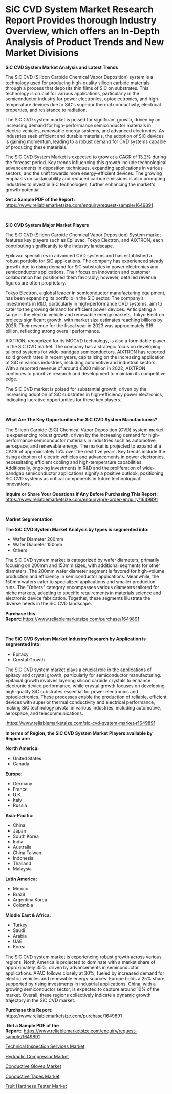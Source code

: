<p><h1>SiC CVD System Market Research Report Provides thorough Industry Overview, which offers an In-Depth Analysis of Product Trends and New Market Divisions</h1></p><p><strong>SiC CVD System Market Analysis and Latest Trends</strong></p>
<p><p>The SiC CVD (Silicon Carbide Chemical Vapor Deposition) system is a technology used for producing high-quality silicon carbide materials through a process that deposits thin films of SiC on substrates. This technology is crucial for various applications, particularly in the semiconductor industry for power electronics, optoelectronics, and high-temperature devices due to SiC's superior thermal conductivity, electrical properties, and resistance to radiation.</p><p>The SiC CVD system market is poised for significant growth, driven by an increasing demand for high-performance semiconductor materials in electric vehicles, renewable energy systems, and advanced electronics. As industries seek efficient and durable materials, the adoption of SiC devices is gaining momentum, leading to a robust demand for CVD systems capable of producing these materials.</p><p>The SiC CVD System Market is expected to grow at a CAGR of 13.2% during the forecast period. Key trends influencing this growth include technological advancements in deposition techniques, expanding applications in various sectors, and the shift towards more energy-efficient devices. The growing emphasis on sustainability and reduced carbon emissions is also prompting industries to invest in SiC technologies, further enhancing the market's growth potential.</p></p>
<p><strong>Get a Sample PDF of the Report:&nbsp;</strong> <a href="https://www.reliablemarketsize.com/enquiry/request-sample/1649891?utm_campaign=1262&utm_medium=2&utm_source=Github&utm_content=ia&utm_term=25092024&utm_id=sic-cvd-system">https://www.reliablemarketsize.com/enquiry/request-sample/1649891</a></p>
<p>&nbsp;</p>
<p><strong>SiC CVD System Major Market Players</strong></p>
<p><p>The SiC CVD (Silicon Carbide Chemical Vapor Deposition) System market features key players such as Epiluvac, Tokyo Electron, and AIXTRON, each contributing significantly to the industry landscape.</p><p>Epiluvac specializes in advanced CVD systems and has established a robust portfolio for SiC applications. The company has experienced steady growth due to rising demand for SiC substrates in power electronics and semiconductor applications. Their focus on innovation and customer collaboration has positioned them favorably; however, detailed revenue figures are often proprietary.</p><p>Tokyo Electron, a global leader in semiconductor manufacturing equipment, has been expanding its portfolio in the SiC sector. The company’s investments in R&D, particularly in high-performance CVD systems, aim to cater to the growing demand for efficient power devices. Anticipating a surge in the electric vehicle and renewable energy markets, Tokyo Electron projects significant growth, with market size estimates reaching billions by 2025. Their revenue for the fiscal year in 2023 was approximately $19 billion, reflecting strong overall performance.</p><p>AIXTRON, recognized for its MOCVD technology, is also a formidable player in the SiC CVD market. The company has a strategic focus on developing tailored systems for wide-bandgap semiconductors. AIXTRON has reported solid growth rates in recent years, capitalizing on the increasing application of SiC in various industries, including automotive and industrial sectors. With a reported revenue of around €300 million in 2022, AIXTRON continues to prioritize research and development to maintain its competitive edge.</p><p>The SiC CVD market is poised for substantial growth, driven by the increasing adoption of SiC substrates in high-efficiency power electronics, indicating lucrative opportunities for these key players.</p></p>
<p>&nbsp;</p>
<p><strong>What Are The Key Opportunities For SiC CVD System Manufacturers?</strong></p>
<p><p>The Silicon Carbide (SiC) Chemical Vapor Deposition (CVD) system market is experiencing robust growth, driven by the increasing demand for high-performance semiconductor materials in industries such as automotive, aerospace, and renewable energy. The market is projected to expand at a CAGR of approximately 15% over the next five years. Key trends include the rising adoption of electric vehicles and advancements in power electronics, necessitating efficient cooling and high-temperature capabilities. Additionally, ongoing investments in R&D and the proliferation of wide-bandgap semiconductor applications signify a positive outlook, positioning SiC CVD systems as critical components in future technological innovations.</p></p>
<p><strong>Inquire or Share Your Questions If Any Before Purchasing This Report:</strong> <a href="https://www.reliablemarketsize.com/enquiry/pre-order-enquiry/1649891?utm_campaign=1262&utm_medium=2&utm_source=Github&utm_content=ia&utm_term=25092024&utm_id=sic-cvd-system">https://www.reliablemarketsize.com/enquiry/pre-order-enquiry/1649891</a></p>
<p>&nbsp;</p>
<p><strong>Market Segmentation</strong></p>
<p><strong>The SiC CVD System Market Analysis by types is segmented into:</strong></p>
<p><ul><li>Wafer Diameter 200mm</li><li>Wafer Diameter 150mm</li><li>Others</li></ul></p>
<p><p>The SiC CVD system market is categorized by wafer diameters, primarily focusing on 200mm and 150mm sizes, with additional segments for other diameters. The 200mm wafer diameter segment is favored for high-volume production and efficiency in semiconductor applications. Meanwhile, the 150mm wafers cater to specialized applications and smaller production runs. The "Others" category encompasses various diameters tailored for niche markets, adapting to specific requirements in materials science and electronic device fabrication. Together, these segments illustrate the diverse needs in the SiC CVD landscape.</p></p>
<p><strong>Purchase this Report:&nbsp;</strong><a href="https://www.reliablemarketsize.com/purchase/1649891?utm_campaign=1262&utm_medium=2&utm_source=Github&utm_content=ia&utm_term=25092024&utm_id=sic-cvd-system">https://www.reliablemarketsize.com/purchase/1649891</a></p>
<p>&nbsp;</p>
<p><strong>The SiC CVD System Market Industry Research by Application is segmented into:</strong></p>
<p><ul><li>Epitaxy</li><li>Crystal Growth</li></ul></p>
<p><p>The SiC CVD system market plays a crucial role in the applications of epitaxy and crystal growth, particularly for semiconductor manufacturing. Epitaxial growth involves layering silicon carbide crystals to enhance electronic device performance, while crystal growth focuses on developing high-quality SiC substrates essential for power electronics and optoelectronics. These processes enable the production of reliable, efficient devices with superior thermal conductivity and electrical performance, making SiC technology pivotal in various industries, including automotive, aerospace, and telecommunications.</p></p>
<p><a href="https://www.reliablemarketsize.com/sic-cvd-system-market-r1649891?utm_campaign=1262&utm_medium=2&utm_source=Github&utm_content=ia&utm_term=25092024&utm_id=sic-cvd-system">&nbsp;https://www.reliablemarketsize.com/sic-cvd-system-market-r1649891</a></p>
<p><strong>In terms of Region, the SiC CVD System Market Players available by Region are:</strong></p>
<p>
    <p> <strong> North America: </strong>
        <ul>
            <li>United States</li>
            <li>Canada</li>
        </ul>
        </p> 
    <p> <strong> Europe: </strong>
        <ul>
            <li>Germany</li>
            <li>France</li>
            <li>U.K.</li>
            <li>Italy</li>
            <li>Russia</li>
        </ul>
        </p> 
    <p> <strong> Asia-Pacific: </strong>
        <ul>
            <li>China</li>
            <li>Japan</li>
            <li>South Korea</li>
            <li>India</li>
            <li>Australia</li>
            <li>China Taiwan</li>
            <li>Indonesia</li>
            <li>Thailand</li>
            <li>Malaysia</li>
        </ul>
        </p> 
    <p> <strong> Latin America: </strong>
        <ul>
            <li>Mexico</li>
            <li>Brazil</li>
            <li>Argentina Korea</li>
            <li>Colombia</li>
        </ul>
        </p> 
    <p> <strong> Middle East & Africa: </strong>
        <ul>
            <li>Turkey</li>
            <li>Saudi</li>
            <li>Arabia</li>
            <li>UAE</li>
            <li>Korea</li>
        </ul>
    </p>
    </p>
<p><p>The SiC CVD system market is experiencing robust growth across various regions. North America is projected to dominate with a market share of approximately 35%, driven by advancements in semiconductor applications. APAC follows closely at 30%, fueled by increased demand for electric vehicles and renewable energy sources. Europe holds a 25% share, supported by rising investments in industrial applications. China, with a growing semiconductor sector, is expected to capture around 10% of the market. Overall, these regions collectively indicate a dynamic growth trajectory in the SiC CVD market.</p></p>
<p><strong>Purchase this Report: </strong><a href="https://www.reliablemarketsize.com/purchase/1649891?utm_campaign=1262&utm_medium=2&utm_source=Github&utm_content=ia&utm_term=25092024&utm_id=sic-cvd-system">https://www.reliablemarketsize.com/purchase/1649891</a></p>
<p>&nbsp;<strong>Get a Sample PDF of the Report:&nbsp;&nbsp;</strong><a href="https://www.reliablemarketsize.com/enquiry/request-sample/1649891?utm_campaign=1262&utm_medium=2&utm_source=Github&utm_content=ia&utm_term=25092024&utm_id=sic-cvd-system">https://www.reliablemarketsize.com/enquiry/request-sample/1649891</a></p>
<p><strong></strong></p>
<p><p><a href="https://www.linkedin.com/pulse/analyzing-key-drivers-technical-inspection-services-market-6rnrf?utm_campaign=1262&utm_medium=2&utm_source=Github&utm_content=ia&utm_term=25092024&utm_id=sic-cvd-system">Technical Inspection Services Market</a></p><p><a href="https://www.linkedin.com/pulse/global-hydraulic-compressor-market-landscape-future-trends-2wioe?trackingId=HEEkI9wyR72%2BziETIhbC1g%3D%3D&utm_campaign=1262&utm_medium=2&utm_source=Github&utm_content=ia&utm_term=25092024&utm_id=sic-cvd-system">Hydraulic Compressor Market</a></p><p><a href="https://issuu.com/reportprime-2/docs/conductive-gloves-market-size-2030._2365ce37feb9d0?utm_campaign=1262&utm_medium=2&utm_source=Github&utm_content=ia&utm_term=25092024&utm_id=sic-cvd-system">Conductive Gloves Market</a></p><p><a href="https://issuu.com/reportprime-2/docs/conductive-tapes-market-size-2030.p_d468ab5066f8b0?utm_campaign=1262&utm_medium=2&utm_source=Github&utm_content=ia&utm_term=25092024&utm_id=sic-cvd-system">Conductive Tapes Market</a></p><p><a href="https://www.linkedin.com/pulse/global-fruit-hardness-tester-industry-research-report-competitive-8yuke?trackingId=vWFi1KjTQF%2BRjV%2B%2FEoT33g%3D%3D&utm_campaign=1262&utm_medium=2&utm_source=Github&utm_content=ia&utm_term=25092024&utm_id=sic-cvd-system">Fruit Hardness Tester Market</a></p></p>